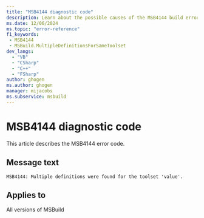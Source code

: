 ```yaml
---
title: "MSB4144 diagnostic code"
description: Learn about the possible causes of the MSB4144 build error, and get troubleshooting tips.
ms.date: 12/06/2024
ms.topic: "error-reference"
f1_keywords:
 - MSB4144
 - MSBuild.MultipleDefinitionsForSameToolset
dev_langs:
  - "VB"
  - "CSharp"
  - "C++"
  - "FSharp"
author: ghogen
ms.author: ghogen
manager: mijacobs
ms.subservice: msbuild
---
```


# MSB4144 diagnostic code

<!-- :::ErrorDefinitionDescription::: -->
<!-- :::editable-content name="introDescription"::: -->
This article describes the MSB4144 error code.
<!-- :::editable-content-end::: -->

## Message text

`MSB4144: Multiple definitions were found for the toolset 'value'.`

<!-- :::editable-content name="postOutputDescription"::: -->
<!--
{StrBegin="MSB4144: "}
-->
<!-- :::editable-content-end::: -->
<!-- :::ErrorDefinitionDescription-end::: -->

## Applies to

All versions of MSBuild

